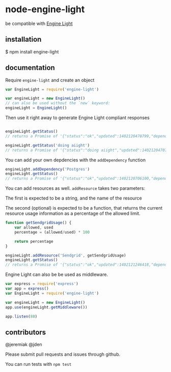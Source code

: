 # node-engine-light
be compatible with [Engine Light](http://engine-light.codeforamerica.org/)

## installation
  $ npm install engine-light

## documentation

Require `engine-light` and create an object

```js
var EngineLight = require('engine-light')

var engineLight = new EngineLight()
// can also be used without the `new` keyword:
engineLight = EngineLight()
```

Then use it right away to generate Engine Light compliant responses

```js

engineLight.getStatus()
// returns a Promise of '{"status":"ok","updated":1402120470799,"dependencies":[],"resources":{}}'

engineLight.getStatus('doing aiight')
// returns a Promise of '{"status":"doing aiight","updated":1402120470799,"dependencies":[],"resources":{}}'
```

You can add your own depdencies with the `addDependency` function

```js
engineLight.addDependency('Postgres')
engineLight.getStatus()
// returns a Promise of '{"status":"ok","updated":1402120706100,"dependencies":["Postgres"],"resources":{}}'
```

You can add resources as well. `addResource` takes two parameters:

The first is expected to be a string, and the name of the resource

The second (optional) is expected to be a function, that returns the  current resource usage information as a percentage of the allowed limit.

```js
function getSendgridUsage() {
	var allowed, used
	percentage = (allowed/used) * 100

	return percentage
}

engineLight.addResource('Sendgrid', getSendgridUsage)
engineLight.getStatus()
// returns a Promise of '{"status":"ok","updated":1402121246418,"dependencies":[],"resources":{"Sendgrid":17.85}}'
```

Engine Light can also be be used as middleware.

```js
var express = require('express')
var app = express()
var EngineLight = require('engine-light')

var engineLight = new EngineLight()
app.use(engineLight.getMiddleware())

app.listen(80)
```

## contributors

@jeremiak
@jden

Please submit pull requests and issues through github.

You can run tests with `npm test`
